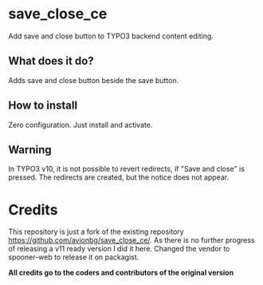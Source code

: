 # save_close_ce

Add save and close button to TYPO3 backend content editing.

## What does it do?

Adds save and close button beside the save button.

## How to install

Zero configuration. Just install and activate.

## Warning

In TYPO3 v10, it is not possible to revert redirects, if "Save and close" is pressed.
The redirects are created, but the notice does not appear.

# Credits

This repository is just a fork of the existing repository https://github.com/avionbg/save_close_ce/.
As there is no further progress of releasing a v11 ready version I did it here.
Changed the vendor to spooner-web to release it on packagist.

**All credits go to the coders and contributors of the original version**
